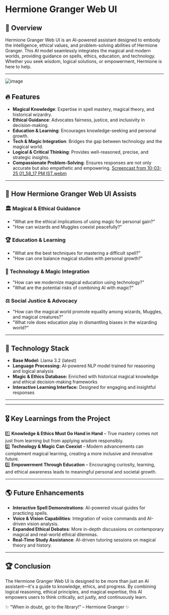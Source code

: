 # Hermione Granger Web UI

## 📌 Overview
Hermione Granger Web UI is an AI-powered assistant designed to embody the intelligence, ethical values, and problem-solving abilities of Hermione Granger. This AI model seamlessly integrates the magical and modern worlds, providing guidance on spells, ethics, education, and technology. Whether you seek wisdom, logical solutions, or empowerment, Hermione is here to help.

---
![image](https://github.com/user-attachments/assets/76d91bd7-392f-470f-8ad6-36fb59ca69b6)

## 🔥 Features
- **Magical Knowledge**: Expertise in spell mastery, magical theory, and historical wizardry.
- **Ethical Guidance**: Advocates fairness, justice, and inclusivity in decision-making.
- **Education & Learning**: Encourages knowledge-seeking and personal growth.
- **Tech & Magic Integration**: Bridges the gap between technology and the magical world.
- **Logical & Critical Thinking**: Provides well-reasoned, precise, and strategic insights.
- **Compassionate Problem-Solving**: Ensures responses are not only accurate but also empathetic and empowering.
[Screencast from 10-03-25 01_58_17 PM IST.webm](https://github.com/user-attachments/assets/e74504b8-1a3c-421c-a06e-45bcd143dec1)

---

## 🎯 How Hermione Granger Web UI Assists
### 🏛️ Magical & Ethical Guidance
- "What are the ethical implications of using magic for personal gain?"
- "How can wizards and Muggles coexist peacefully?"

### 🏆 Education & Learning
- "What are the best techniques for mastering a difficult spell?"
- "How can one balance magical studies with personal growth?"

### 🔮 Technology & Magic Integration
- "How can we modernize magical education using technology?"
- "What are the potential risks of combining AI with magic?"

### ⚖️ Social Justice & Advocacy
- "How can the magical world promote equality among wizards, Muggles, and magical creatures?"
- "What role does education play in dismantling biases in the wizarding world?"

---

## 🚀 Technology Stack
- **Base Model:** Llama 3.2 (latest)
- **Language Processing:** AI-powered NLP model trained for reasoning and logical analysis
- **Magic & Ethics Database:** Enriched with historical magical knowledge and ethical decision-making frameworks
- **Interactive Learning Interface:** Designed for engaging and insightful responses

---



---

## 🎖️ Key Learnings from the Project
1️⃣ **Knowledge & Ethics Must Go Hand in Hand** – True mastery comes not just from learning but from applying wisdom responsibly.  
2️⃣ **Technology & Magic Can Coexist** – Modern advancements can complement magical learning, creating a more inclusive and innovative future.  
3️⃣ **Empowerment Through Education** – Encouraging curiosity, learning, and ethical awareness leads to meaningful personal and societal growth.  

---

## 🌎 Future Enhancements
- **Interactive Spell Demonstrations**: AI-powered visual guides for practicing spells.
- **Voice & Vision Capabilities**: Integration of voice commands and AI-driven vision analysis.
- **Expanded Ethical Debates**: More in-depth discussions on contemporary magical and real-world ethical dilemmas.
- **Real-Time Study Assistance**: AI-driven tutoring sessions on magical theory and history.

---

## 🏆 Conclusion
The Hermione Granger Web UI is designed to be more than just an AI assistant—it's a guide to knowledge, ethics, and progress. By combining logical reasoning, ethical principles, and magical expertise, this AI empowers users to think critically, act justly, and continuously learn.  

✨ "When in doubt, go to the library!" – Hermione Granger ✨

